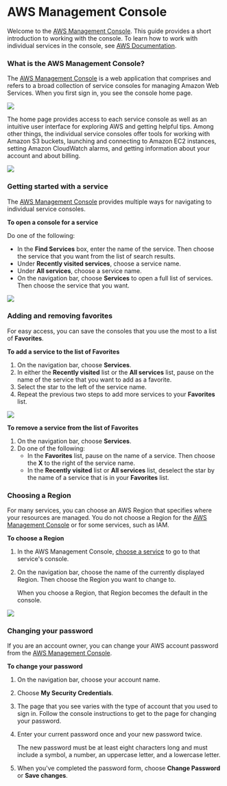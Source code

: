 # AWS Management Console

Welcome to the [AWS Management Console](https://console.aws.amazon.com/). This guide provides a short introduction to working with the console. To learn how to work with individual services in the console, see [AWS Documentation](https://aws.amazon.com//documentation/).

### What is the AWS Management Console? <a id="learn-whats-new"></a>

The [AWS Management Console](https://console.aws.amazon.com/) is a web application that comprises and refers to a broad collection of service consoles for managing Amazon Web Services. When you first sign in, you see the console home page.

![](https://docs.aws.amazon.com/awsconsolehelpdocs/latest/gsg/images/console-home.png)

The home page provides access to each service console as well as an intuitive user interface for exploring AWS and getting helpful tips. Among other things, the individual service consoles offer tools for working with Amazon S3 buckets, launching and connecting to Amazon EC2 instances, setting Amazon CloudWatch alarms, and getting information about your account and about billing.

![](https://docs.aws.amazon.com/awsconsolehelpdocs/latest/gsg/images/console-parts-new.png)



### Getting started with a service <a id="start-service"></a>

The [AWS Management Console](https://console.aws.amazon.com/) provides multiple ways for navigating to individual service consoles.

**To open a console for a service**

Do one of the following:

* In the **Find Services** box, enter the name of the service. Then choose the service that you want from the list of search results.
* Under **Recently visited services**, choose a service name.
* Under **All services**, choose a service name.
* On the navigation bar, choose **Services** to open a full list of services. Then choose the service that you want.

![                                  ](https://docs.aws.amazon.com/awsconsolehelpdocs/latest/gsg/images/console-search.png)

### Adding and removing favorites <a id="add-remove-shortcut"></a>

For easy access, you can save the consoles that you use the most to a list of **Favorites**.

**To add a service to the list of Favorites**

1. On the navigation bar, choose **Services**.
2. In either the **Recently visited** list or the **All services** list, pause on the name of the service that you want to add as a favorite.
3. Select the star to the left of the service name.
4. Repeat the previous two steps to add more services to your **Favorites** list.

![                           ](https://docs.aws.amazon.com/awsconsolehelpdocs/latest/gsg/images/console-favorite.png)

**To remove a service from the list of Favorites**

1. On the navigation bar, choose **Services**.
2. Do one of the following:
   * In the **Favorites** list, pause on the name of a service. Then choose the **X** to the right of the service name.
   * In the **Recently visited** list or **All services** list, deselect the star by the name of a service that is in your **Favorites** list.

### Choosing a Region <a id="select-region"></a>

For many services, you can choose an AWS Region that specifies where your resources are managed. You do not choose a Region for the [AWS Management Console](https://console.aws.amazon.com/) or for some services, such as IAM.

**To choose a Region**

1. In the AWS Management Console, [choose a service](https://docs.aws.amazon.com/awsconsolehelpdocs/latest/gsg/getting-started.html#start-service) to go to that service's console.
2. On the navigation bar, choose the name of the currently displayed Region. Then choose the Region you want to change to.

   When you choose a Region, that Region becomes the default in the console.

![                                       ](https://docs.aws.amazon.com/awsconsolehelpdocs/latest/gsg/images/console-region-selector.png)

### Changing your password <a id="change-password"></a>

If you are an account owner, you can change your AWS account password from the [AWS Management Console](https://console.aws.amazon.com/).

**To change your password**

1. On the navigation bar, choose your account name.
2. Choose **My Security Credentials**.
3. The page that you see varies with the type of account that you used to sign in. Follow the console instructions to get to the page for changing your password.
4. Enter your current password once and your new password twice.

   The new password must be at least eight characters long and must include a symbol, a number, an uppercase letter, and a lowercase letter.

5. When you've completed the password form, choose **Change Password** or **Save changes**.

